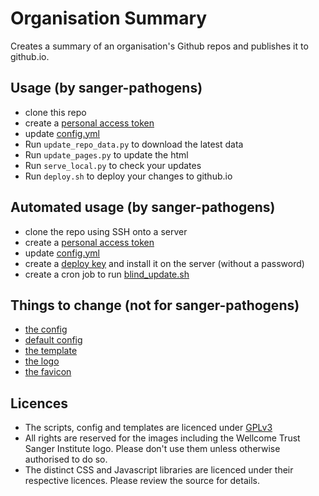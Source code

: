 # Organisation Summary

Creates a summary of an organisation's Github repos and
publishes it to github.io.

## Usage (by sanger-pathogens)

- clone this repo
- create a [personal access token](https://github.com/settings/tokens)
- update [config.yml](config.yml)
- Run `update_repo_data.py` to download the latest data
- Run `update_pages.py` to update the html		
- Run `serve_local.py` to check your updates
- Run `deploy.sh` to deploy your changes to github.io

## Automated usage (by sanger-pathogens)

- clone the repo using SSH onto a server
- create a [personal access token](https://github.com/settings/tokens)
- update [config.yml](config.yml)
- create a [deploy key](settings/keys) and install it on the server (without a password)
- create a cron job to run [blind_update.sh](./scripts/blind_update.sh)

## Things to change (not for sanger-pathogens)

- [the config](config.yml)
- [default config](config/)
- [the template](templates/index.html)
- [the logo](site/assets/img/logo.png)
- [the favicon](site/favicon.ico)

## Licences

- The scripts, config and templates are licenced under [GPLv3](licences/GPL-LICENCE)
- All rights are reserved for the images including the Wellcome Trust Sanger Institute logo.  Please don't use them unless otherwise authorised to do so.
- The distinct CSS and Javascript libraries are licenced under their respective licences.  Please review the source for details.
